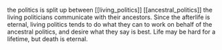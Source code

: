 the politics is split up between
[[living_politics]]
[[ancestral_politics]]
the living politicians communicate with their ancestors. Since the afterlife is eternal, living politics tends to do what they can to work on behalf of the ancestral politics, and desire what they say is best. Life may be hard for a lifetime, but death is eternal.